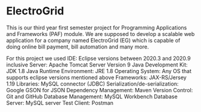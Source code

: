 # ElectroGrid

This is our third year first semester project for Programming Applications and Frameworks (PAF) module. We are supposed to develop a scalable web application for a company named ElectroGrid (EG) which is capable of doing online bill payment, bill automation and many more.

For this project we used IDE: Eclipse versions between 2020.3 and 2020.9 inclusive Server: Apache Tomcat Server Version 9 Java Development Kit: JDK 1.8 Java Runtime Environment: JRE 1.8 Operating System: Any OS that supports eclipse versions mentioned above Frameworks: JAX-RS/Jersey 1.19 Libraries: MySQL connector (JDBC) Serialization/de-serialization: Google GSON for JSON Dependency Management: Maven Version Control: Git and GitHub Database Management: MySQL Workbench Database Server: MySQL server Test Client: Postman
